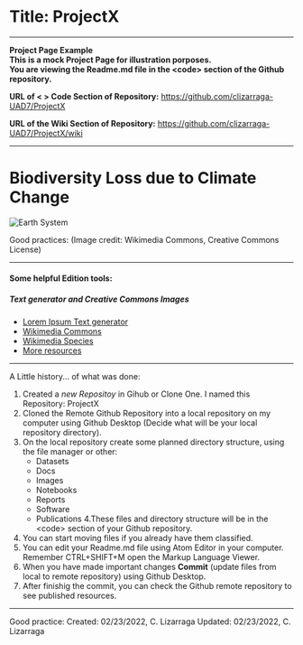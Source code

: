 # Title: ProjectX

***

**Project Page Example <br>
This is a mock Project Page for illustration porposes. <br>
You are viewing the Readme.md file in the \<code\> section of the Github repository.**

**URL of \< \> Code Section of Repository:** https://github.com/clizarraga-UAD7/ProjectX

**URL of the Wiki Section of Repository:** https://github.com/clizarraga-UAD7/ProjectX/wiki

***

# Biodiversity Loss due to Climate Change

![Earth System](https://upload.wikimedia.org/wikipedia/commons/thumb/e/ea/EEI_and_Excess_Heat_Inventory_2018.png/549px-EEI_and_Excess_Heat_Inventory_2018.png)

Good practices: (Image credit: Wikimedia Commons, Creative Commons License)

***

#### Some helpful Edition tools:

##### Text generator and Creative Commons Images

*  [Lorem Ipsum Text generator](https://www.lipsum.com)
*  [Wikimedia Commons](https://commons.wikimedia.org/wiki/Main_Page)
* [Wikimedia Species](https://species.wikimedia.org/wiki/Main_Page)
* [More resources](https://www.wikimedia.org)

***

A Little history... of what was done:

1. Created a _new Repositoy_ in Gihub or Clone One. I named this Repository: ProjectX
2. Cloned the Remote Github Repository into a local repository on my computer using Github Desktop (Decide what will be your local repository directory).
3. On the local repository create some planned directory structure, using the file manager or other:
   - Datasets
   - Docs
   - Images
   - Notebooks
   - Reports
   - Software
   - Publications
4.These files and directory structure will be in the \<code\> section of your Github repository.
5. You can start moving files if you already have them classified.
6. You can edit your Readme.md file using Atom Editor in your computer. Remember CTRL+SHIFT+M open the Markup Language Viewer.
7. When you have made important changes **Commit** (update files from local to remote repository) using Github Desktop.
8. After finishig the commit, you can check the Github remote repository to see published resources.

***
Good practice:
Created: 02/23/2022, C. Lizarraga
Updated: 02/23/2022, C. Lizarraga
